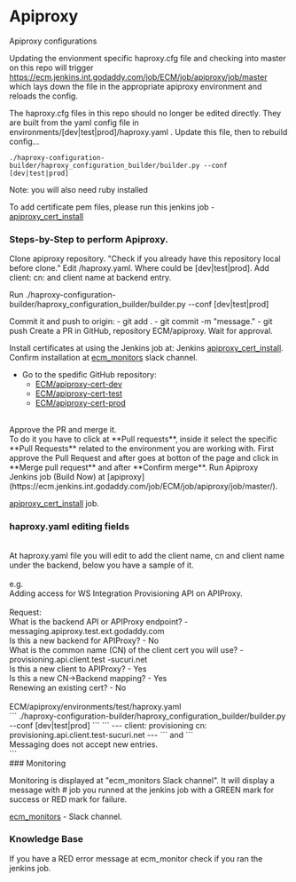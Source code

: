 # Apiproxy
Apiproxy configurations

Updating the envionment specific haproxy.cfg file and checking into master on this repo will trigger
https://ecm.jenkins.int.godaddy.com/job/ECM/job/apiproxy/job/master
which lays down the file in the appropriate apiproxy environment and reloads the config.

The haproxy.cfg files in this repo should no longer be edited directly.   They are built from the
yaml config file in environments/[dev|test|prod]/haproxy.yaml .   Update this file, then
to rebuild config...
```
./haproxy-configuration-builder/haproxy_configuration_builder/builder.py --conf [dev|test|prod]
```
Note: you will also need ruby installed

To add certificate pem files, please run this jenkins job - [apiproxy_cert_install](https://ecm.jenkins.int.godaddy.com/job/apiproxy_cert_install)

### Steps-by-Step to perform Apiproxy.

Clone apiproxy repository. "Check if you already have this repository local before clone."
Edit <environment>/haproxy.yaml. Where <environment> could be [dev|test|prod]. Add client: cn: and client name at backend entry.

Run ./haproxy-configuration-builder/haproxy_configuration_builder/builder.py --conf [dev|test|prod]
    
Commit it and push to origin:
    - git add .
    - git commit -m "message."
    - git push 
Create a PR in GitHub, repository ECM/apiproxy. Wait for approval.

Install certificates at using the Jenkins job at: Jenkins [apiproxy_cert_install](https://ecm.jenkins.int.godaddy.com/job/apiproxy_cert_install).
Confirm installation at [ecm_monitors](https://godaddy.slack.com/archives/C04S9FGV4) slack channel.
<br/>
- Go to the spedific GitHub repository:
    - [ECM/apiproxy-cert-dev](https://github.secureserver.net/ECM/apiproxy-certs-dev)
    - [ECM/apiproxy-cert-test](https://github.secureserver.net/ECM/apiproxy-certs-test)
    - [ECM/apiproxy-cert-prod](https://github.secureserver.net/ECM/apiproxy-certs-prod)
<br/>
Approve the PR and merge it.
<br/>
To do it you have to click at **Pull requests**, inside it select the specific **Pull Requests** related to the environment you are working with. First approve the Pull Request and after goes at botton of the page and click in **Merge pull request** and after **Confirm merge**.
Run Apiproxy Jenkins job (Build Now) at [apiproxy](https://ecm.jenkins.int.godaddy.com/job/ECM/job/apiproxy/job/master/).
<br/>

[apiproxy_cert_install](https://ecm.jenkins.int.godaddy.com/job/apiproxy_cert_install/) job.
<br/>

### haproxy.yaml editing fields
<br/>
At haproxy.yaml file you will edit to add the client name, cn and client name under the backend, below you have a sample of it.
<br/>
<br/>
e.g.
<br/>
Adding access for WS Integration Provisioning API on APIProxy.
<br/>
<br/>
Request:
<br/>
What is the backend API or APIProxy endpoint? - messaging.apiproxy.test.ext.godaddy.com
<br/>
Is this a new backend for APIProxy? - No
<br/>
What is the common name (CN) of the client cert you will use? - provisioning.api.client.test -sucuri.net
<br/>
Is this a new client to APIProxy? - Yes
<br/>
Is this a new CN→Backend mapping? - Yes
<br/>
Renewing an existing cert? - No
<br/>
<br/>
ECM/apiproxy/environments/test/haproxy.yaml
<br/>
```
./haproxy-configuration-builder/haproxy_configuration_builder/builder.py --conf [dev|test|prod]
```
```
---
client: provisioning
cn: provisioning.api.client.test-sucuri.net
---
```
and
```
<br/>
Messaging does not accept new entries.
<br/>
```
<br/>
### Monitoring

Monitoring is displayed at "ecm_monitors Slack channel". It will display a message with # job you runned at the jenkins job with a GREEN mark for success or RED mark for failure.

[ecm_monitors](https://godaddy.slack.com/archives/C04S9FGV4) - Slack channel.

### Knowledge Base

If you have a RED error message at ecm_monitor check if you ran the jenkins job.
